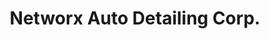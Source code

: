 ---
title: "Networx Auto Detailing Corp."
url: /cubao-quezon-city-barangay-immaculate-conception/networx-auto-detailing-corp/
shop: car repair
---